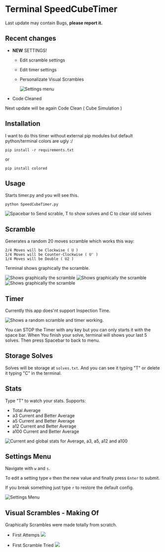 # Terminal SpeedCubeTimer

Last update may contain Bugs, **please report it.**

## Recent changes

- **NEW** SETTINGS!
  - Edit scramble settings
  - Edit timer settings
  - Personalizate Visual Scrambles

    ![Settings menu](https://i.imgur.com/nBiTMkS.png)

- Code Cleaned

Next update will be again Code Clean ( Cube Simulation ) 

## Installation

I want to do this timer without external pip modules but default python/terminal colors are ugly :/

    pip install -r requirements.txt
    
or

    pip install colored

## Usage

Starts timer.py and you will see this. 

    python SpeedCubeTimer.py

 ![Spacebar to Send scrable, T to show solves and C to clear old solves](https://i.imgur.com/2hTlKwD.png)

## Scramble

Generates a random 20 moves scramble which works this way:
    
    2/4 Moves will be Clockwise ( U )
    1/4 Moves will be Counter-Clockwise ( U' )
    1/4 Moves will be Double ( U2 )

Terminal shows graphically the scramble.

  ![Shows graphically the scramble](https://i.imgur.com/VRSwl5q.png)
  ![Shows graphically the scramble](https://i.imgur.com/oIB0Skk.png)
    ![Shows graphically the scramble](https://i.imgur.com/glZewPE.png)

## Timer

Currently this app does'nt support Inspection Time.

  ![Shows a random scramble and timer working.](https://i.imgur.com/YoXWZji.png)

You can STOP the Timer with any key but you can only starts it with the space bar. When You finish your solve, terminal will shows your last 5 solves.
Then press Spacebar to back to menu.

## Storage Solves

Solves will be storage at `solves.txt`. And you can see it typing "T" or delete it typing "C" in the terminal.

## Stats

Type "T" to watch your stats. 
Supports:
 
  - Total Average
  - a3 Current and Better Average
  - a5 Current and Better Average
  - a12 Current and Better Average
  - a100 Current and Better Average

  ![Current and global stats for Average, a3, a5, a12 and a100](https://i.imgur.com/Yrlfzgq.png)

## Settings Menu

Navigate with `w` and `s`.

To edit a setting type `e` then the new value and finally press `Enter` to submit.

If you break something just type `r` to restore the default config.

  ![Settings Menu](https://i.imgur.com/nBiTMkS.png)


## Visual Scrambles - Making Of

Graphically Scrambles were made totally from scratch.

 - First Attemps 
  ![](https://i.imgur.com/Nm05glg.jpg)

 - First Scramble Tried
  ![](https://i.imgur.com/dzImXvi.jpg)